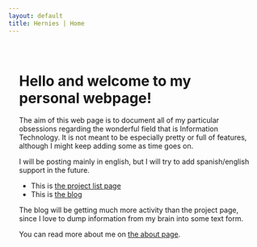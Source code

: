 ```yaml
---
layout: default
title: Hernies | Home
---
```

<div style="padding: 1.5em;">

<h1>Hello and welcome to my personal webpage!</h1>
<p>
The aim of this web page is to document all of my particular obsessions regarding the wonderful field that is Information Technology.
It is not meant to be especially pretty or full of features, although I might keep adding some as time goes on.
</p>
<p>
 I will be posting mainly in english, but I will try to add spanish/english support in the future.
 <ul>
    <li>This is <a href="{{ "/projects" | relative_url }}">the project list page</a></li>
    <li>This is <a href="{{ "/blog" | relative_url }}">the blog</a> </li>
 </ul>
  The blog will be getting much more activity than the project page, since I love to dump information from my brain into some text form.
</p>
<p>
You can read more about me on <a href="{{ "/about" | relative_url }}">the about page</a>.
</p>

</div>
